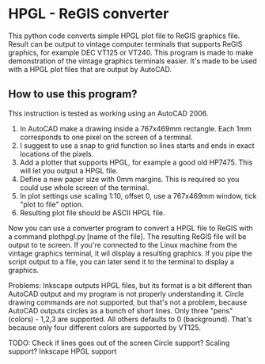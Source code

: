# HPGL - ReGIS converter

This python code converts simple HPGL plot file to ReGIS graphics file. Result can be output to vintage computer terminals that supports ReGIS graphics, for example DEC VT125 or VT240. This program is made to make demonstration of the vintage graphics terminals easier. It's made to be used with a HPGL plot files that are output by AutoCAD.

## How to use this program?
This instruction is tested as working using an AutoCAD 2006.
1. In AutoCAD make a drawing inside a 767x469mm rectangle. Each 1mm corresponds to one pixel on the screen of a terminal.
2. I suggest to use a snap to grid function so lines starts and ends in exact locations of the pixels.
3. Add a plotter that supports HPGL, for example a good old HP7475. This will let you output a HPGL file.
4. Define a new paper size with 0mm margins. This is required so you could use whole screen of the terminal.
5. In plot settings use scaling 1:10, offset 0, use a 767x469mm window, tick "plot to file" option.
6. Resulting plot file should be ASCII HPGL file.

Now you can use a converter program to convert a HPGL file to ReGIS with a command plothpgl.py [name of the file]. The resulting ReGIS file will be output to te screen. If you're connected to the Linux machine from the vintage graphics terminal, it wil display a resulting graphics. If you pipe the script output to a file, you can later send it to the terminal to display a graphics.

Problems:
Inkscape outputs HPGL files, but its format is a bit different than AutoCAD output and my program is not properly understanding it.
Circle drawing commands are not supported, but that's not a problem, because AutoCAD outputs circles as a bunch of short lines.
Only three "pens" (colors) - 1,2,3 are supported. All others defaults to 0 (background). That's because only four different colors are supported by VT125.




TODO:
Check if lines goes out of the screen
Circle support?
Scaling support?
Inkscape HPGL support
